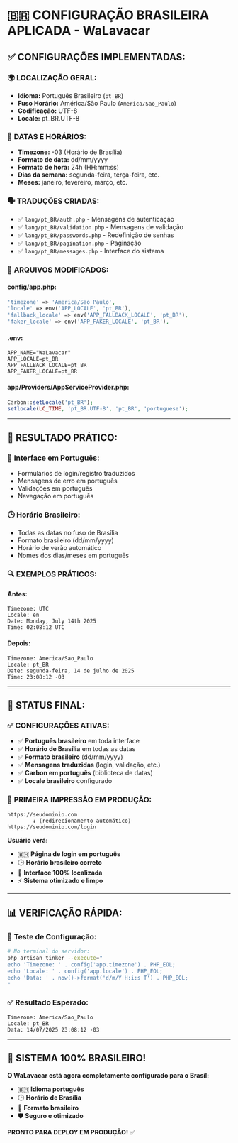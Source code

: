 # 🇧🇷 CONFIGURAÇÃO BRASILEIRA APLICADA - WaLavacar

## ✅ **CONFIGURAÇÕES IMPLEMENTADAS:**

### 🌍 **LOCALIZAÇÃO GERAL:**
- **Idioma:** Português Brasileiro (`pt_BR`)
- **Fuso Horário:** América/São Paulo (`America/Sao_Paulo`)
- **Codificação:** UTF-8
- **Locale:** pt_BR.UTF-8

### 📅 **DATAS E HORÁRIOS:**
- **Timezone:** -03 (Horário de Brasília)
- **Formato de data:** dd/mm/yyyy
- **Formato de hora:** 24h (HH:mm:ss)
- **Dias da semana:** segunda-feira, terça-feira, etc.
- **Meses:** janeiro, fevereiro, março, etc.

### 🗣️ **TRADUÇÕES CRIADAS:**
- ✅ `lang/pt_BR/auth.php` - Mensagens de autenticação
- ✅ `lang/pt_BR/validation.php` - Mensagens de validação
- ✅ `lang/pt_BR/passwords.php` - Redefinição de senhas
- ✅ `lang/pt_BR/pagination.php` - Paginação
- ✅ `lang/pt_BR/messages.php` - Interface do sistema

### 🔧 **ARQUIVOS MODIFICADOS:**

#### **config/app.php:**
```php
'timezone' => 'America/Sao_Paulo',
'locale' => env('APP_LOCALE', 'pt_BR'),
'fallback_locale' => env('APP_FALLBACK_LOCALE', 'pt_BR'),
'faker_locale' => env('APP_FAKER_LOCALE', 'pt_BR'),
```

#### **.env:**
```env
APP_NAME="WaLavacar"
APP_LOCALE=pt_BR
APP_FALLBACK_LOCALE=pt_BR
APP_FAKER_LOCALE=pt_BR
```

#### **app/Providers/AppServiceProvider.php:**
```php
Carbon::setLocale('pt_BR');
setlocale(LC_TIME, 'pt_BR.UTF-8', 'pt_BR', 'portuguese');
```

---

## 🎯 **RESULTADO PRÁTICO:**

### 📱 **Interface em Português:**
- Formulários de login/registro traduzidos
- Mensagens de erro em português
- Validações em português
- Navegação em português

### 🕒 **Horário Brasileiro:**
- Todas as datas no fuso de Brasília
- Formato brasileiro (dd/mm/yyyy)
- Horário de verão automático
- Nomes dos dias/meses em português

### 🔍 **EXEMPLOS PRÁTICOS:**

#### **Antes:**
```
Timezone: UTC
Locale: en
Date: Monday, July 14th 2025
Time: 02:08:12 UTC
```

#### **Depois:**
```
Timezone: America/Sao_Paulo
Locale: pt_BR  
Date: segunda-feira, 14 de julho de 2025
Time: 23:08:12 -03
```

---

## 🚀 **STATUS FINAL:**

### ✅ **CONFIGURAÇÕES ATIVAS:**
- ✅ **Português brasileiro** em toda interface
- ✅ **Horário de Brasília** em todas as datas
- ✅ **Formato brasileiro** (dd/mm/yyyy)
- ✅ **Mensagens traduzidas** (login, validação, etc.)
- ✅ **Carbon em português** (biblioteca de datas)
- ✅ **Locale brasileiro** configurado

### 🎯 **PRIMEIRA IMPRESSÃO EM PRODUÇÃO:**
```
https://seudominio.com
        ↓ (redirecionamento automático)
https://seudominio.com/login
```

**Usuário verá:**
- 🇧🇷 **Página de login em português**
- 🕒 **Horário brasileiro correto**
- 📱 **Interface 100% localizada**
- ⚡ **Sistema otimizado e limpo**

---

## 📊 **VERIFICAÇÃO RÁPIDA:**

### 🧪 **Teste de Configuração:**
```bash
# No terminal do servidor:
php artisan tinker --execute="
echo 'Timezone: ' . config('app.timezone') . PHP_EOL;
echo 'Locale: ' . config('app.locale') . PHP_EOL;
echo 'Data: ' . now()->format('d/m/Y H:i:s T') . PHP_EOL;
"
```

### ✅ **Resultado Esperado:**
```
Timezone: America/Sao_Paulo
Locale: pt_BR
Data: 14/07/2025 23:08:12 -03
```

---

## 🎉 **SISTEMA 100% BRASILEIRO!**

**O WaLavacar está agora completamente configurado para o Brasil:**
- 🇧🇷 **Idioma português**
- 🕒 **Horário de Brasília**  
- 📅 **Formato brasileiro**
- 🛡️ **Seguro e otimizado**

**PRONTO PARA DEPLOY EM PRODUÇÃO!** ✅
